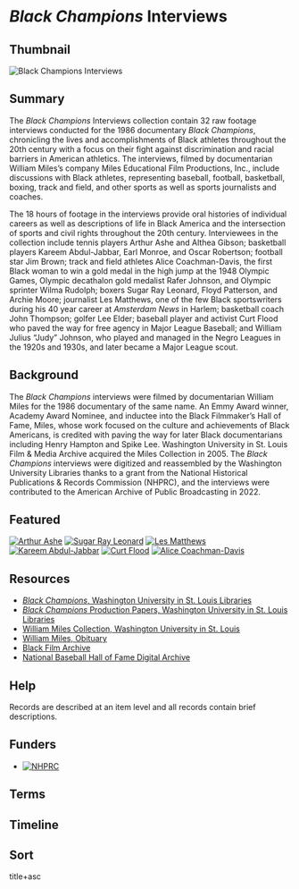 # *Black Champions* Interviews

## Thumbnail

![*Black Champions* Interviews](https://s3.amazonaws.com/americanarchive.org/special-collections/img052.jpg "*Black Champions* Interviews")

## Summary

The *Black Champions* Interviews collection contain 32 raw footage interviews conducted for the 1986 documentary *Black Champions*, chronicling the lives and accomplishments of Black athletes throughout the 20th century with a focus on their fight against discrimination and racial barriers in American athletics. The interviews, filmed by documentarian William Miles’s company Miles Educational Film Productions, Inc., include discussions with Black athletes, representing baseball, football, basketball, boxing, track and field, and other sports as well as sports journalists and coaches. 

The 18 hours of footage in the interviews provide oral histories of individual careers as well as descriptions of life in Black America and the intersection of sports and civil rights throughout the 20th century. Interviewees in the collection include tennis players Arthur Ashe and Althea Gibson; basketball players Kareem Abdul-Jabbar, Earl Monroe, and Oscar Robertson; football star Jim Brown; track and field athletes Alice Coachman-Davis, the first Black woman to win a gold medal in the high jump at the 1948 Olympic Games, Olympic decathalon gold medalist Rafer Johnson, and Olympic sprinter Wilma Rudolph; boxers Sugar Ray Leonard, Floyd Patterson, and Archie Moore; journalist Les Matthews, one of the few Black sportswriters during his 40 year career at *Amsterdam News* in Harlem; basketball coach John Thompson; golfer Lee Elder; baseball player and activist Curt Flood who paved the way for free agency in Major League Baseball; and William Julius “Judy” Johnson, who played and managed in the Negro Leagues in the 1920s and 1930s, and later became a Major League scout.

## Background

The *Black Champions* interviews were filmed by documentarian William Miles for the 1986 documentary of the same name. An Emmy Award winner, Academy Award Nominee, and inductee into the Black Filmmaker’s Hall of Fame, Miles, whose work focused on the culture and achievements of Black Americans, is credited with paving the way for later Black documentarians including Henry Hampton and Spike Lee. Washington University in St. Louis Film & Media Archive acquired the Miles Collection in 2005. The *Black Champions* interviews were digitized and reassembled by the Washington University Libraries thanks to a grant from the National Historical Publications & Records Commission (NHPRC), and the interviews were contributed to the American Archive of Public Broadcasting in 2022. 

## Featured

[![Arthur Ashe](https://s3.amazonaws.com/americanarchive.org/special-collections/cpb-aacip_4c9dc622ae9.jpg)](/catalog/cpb-aacip-4c9dc622ae9)
[![Sugar Ray Leonard](https://s3.amazonaws.com/americanarchive.org/special-collections/cpb-aacip_3d6da8ac245.jpg)](/catalog/cpb-aacip-3d6da8ac245)
[![Les Matthews](https://s3.amazonaws.com/americanarchive.org/special-collections/cpb-aacip_cb8361b9f1b.jpg)](/catalog/cpb-aacip-cb8361b9f1b)
[![Kareem Abdul-Jabbar](https://s3.amazonaws.com/americanarchive.org/special-collections/cpb-aacip_eb547dab27c.jpg)](/catalog/cpb-aacip-eb547dab27c)
[![Curt Flood](https://s3.amazonaws.com/americanarchive.org/special-collections/cpb-aacip_430b63fafa6.jpg)](/catalog/cpb-aacip-430b63fafa6)
[![Alice Coachman-Davis](https://s3.amazonaws.com/americanarchive.org/special-collections/cpb-aacip_3fee37c3060.jpg)](/catalog/cpb-aacip-3fee37c3060)

## Resources

- [*Black Champions*, Washington University in St. Louis Libraries](http://repository.wustl.edu/spotlight/black-champions)
- [*Black Champions* Production Papers, Washington University in St. Louis Libraries](https://aspace.wustl.edu/repositories/7/resources/23)
- [William Miles Collection, Washington University in St. Louis](https://library.wustl.edu/spec/william-miles-collection/)
- [William Miles, Obituary](https://www.blackpast.org/african-american-history/miles-william-1931/)
- [Black Film Archive](https://blackfilmarchive.com/)
- [National Baseball Hall of Fame Digital Archive](https://collection.baseballhall.org/)

## Help

Records are described at an item level and all records contain brief descriptions.

## Funders

- [![NHPRC](https://s3.amazonaws.com/americanarchive.org/org-logos/nhprc-logo.jpg "NHPRC logo")](https://www.archives.gov/nhprc)

## Terms

## Timeline

## Sort

title+asc

